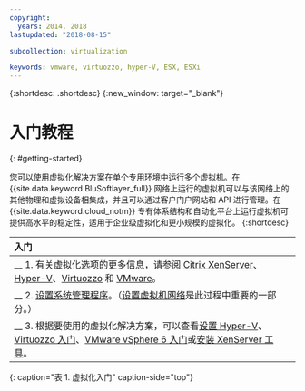 ```yaml
---
copyright:
  years: 2014, 2018
lastupdated: "2018-08-15"

subcollection: virtualization

keywords: vmware, virtuozzo, hyper-V, ESX, ESXi
---
```


{:shortdesc: .shortdesc}
{:new_window: target="_blank"}

# 入门教程
{: #getting-started}

您可以使用虚拟化解决方案在单个专用环境中运行多个虚拟机。在 {{site.data.keyword.BluSoftlayer_full}} 网络上运行的虚拟机可以与该网络上的其他物理和虚拟设备相集成，并且可以通过客户门户网站和 API 进行管理。在 {{site.data.keyword.cloud_notm}} 专有体系结构和自动化平台上运行虚拟机可提供高水平的稳定性，适用于企业级虚拟化和更小规模的虚拟化。
{:shortdesc}

|入门|
|:------------------|
| __ 1. 有关虚拟化选项的更多信息，请参阅 [Citrix XenServer](/docs/infrastructure/virtualization?topic=Virtualization-what-is-citrix-xenserver-)、[Hyper-V](/docs/infrastructure/virtualization?topic=Virtualization-what-is-hyper-v-)、[Virtuozzo](/docs/infrastructure/virtualization?topic=Virtualization-what-is-virtuozzo-) 和 [VMware](/docs/infrastructure/vmware?topic=VMware-getting-started)。|
| __ 2. [设置系统管理程序](/docs/infrastructure/virtualization?topic=Virtualization-setting-up-a-hypervisor)。（[设置虚拟机网络](/docs/infrastructure/virtualization?topic=Virtualization-setting-up-a-virtual-machine-network)是此过程中重要的一部分。）|
| __ 3. 根据要使用的虚拟化解决方案，可以查看[设置 Hyper-V](/docs/infrastructure/virtualization?topic=Virtualization-setting-up-hyper-v)、[Virtuozzo 入门](/docs/infrastructure/virtualization?topic=Virtualization-getting-started-with-virtuozzo)、[VMware vSphere 6 入门](/docs/infrastructure/vmware?topic=VMware-getting-started-with-vmware-vsphere-6)或[安装 XenServer 工具](/docs/infrastructure/virtualization?topic=Virtualization-installing-xenserver-tools-when-using-linux)。|
{: caption="表 1. 虚拟化入门" caption-side="top"}
